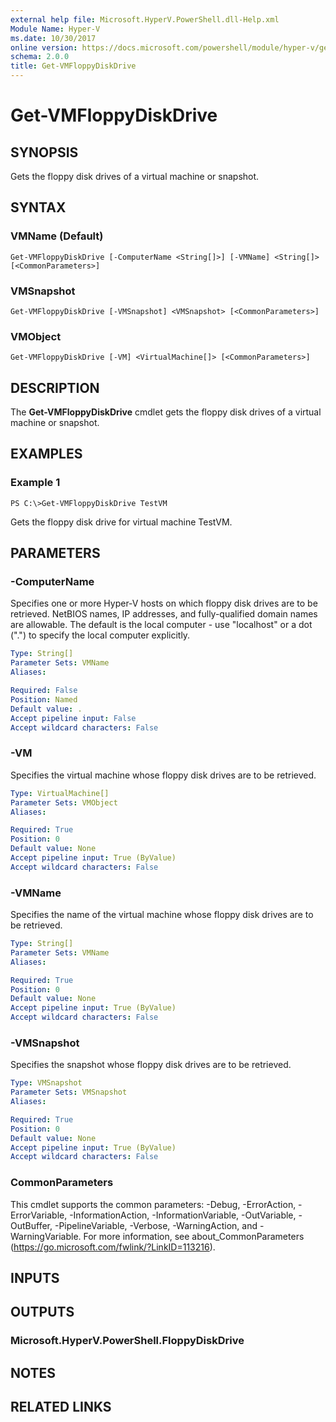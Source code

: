 ```yaml
---
external help file: Microsoft.HyperV.PowerShell.dll-Help.xml
Module Name: Hyper-V
ms.date: 10/30/2017
online version: https://docs.microsoft.com/powershell/module/hyper-v/get-vmfloppydiskdrive?view=windowsserver2012r2-ps&wt.mc_id=ps-gethelp
schema: 2.0.0
title: Get-VMFloppyDiskDrive
---
```


# Get-VMFloppyDiskDrive

## SYNOPSIS
Gets the floppy disk drives of a virtual machine or snapshot.

## SYNTAX

### VMName (Default)
```
Get-VMFloppyDiskDrive [-ComputerName <String[]>] [-VMName] <String[]> [<CommonParameters>]
```

### VMSnapshot
```
Get-VMFloppyDiskDrive [-VMSnapshot] <VMSnapshot> [<CommonParameters>]
```

### VMObject
```
Get-VMFloppyDiskDrive [-VM] <VirtualMachine[]> [<CommonParameters>]
```

## DESCRIPTION
The **Get-VMFloppyDiskDrive** cmdlet gets the floppy disk drives of a virtual machine or snapshot.

## EXAMPLES

### Example 1
```
PS C:\>Get-VMFloppyDiskDrive TestVM
```

Gets the floppy disk drive for virtual machine TestVM.

## PARAMETERS

### -ComputerName
Specifies one or more Hyper-V hosts on which floppy disk drives are to be retrieved.
NetBIOS names, IP addresses, and fully-qualified domain names are allowable.
The default is the local computer - use "localhost" or a dot (".") to specify the local computer explicitly.

```yaml
Type: String[]
Parameter Sets: VMName
Aliases: 

Required: False
Position: Named
Default value: .
Accept pipeline input: False
Accept wildcard characters: False
```

### -VM
Specifies the virtual machine whose floppy disk drives are to be retrieved.

```yaml
Type: VirtualMachine[]
Parameter Sets: VMObject
Aliases: 

Required: True
Position: 0
Default value: None
Accept pipeline input: True (ByValue)
Accept wildcard characters: False
```

### -VMName
Specifies the name of the virtual machine whose floppy disk drives are to be retrieved.

```yaml
Type: String[]
Parameter Sets: VMName
Aliases: 

Required: True
Position: 0
Default value: None
Accept pipeline input: True (ByValue)
Accept wildcard characters: False
```

### -VMSnapshot
Specifies the snapshot whose floppy disk drives are to be retrieved.

```yaml
Type: VMSnapshot
Parameter Sets: VMSnapshot
Aliases: 

Required: True
Position: 0
Default value: None
Accept pipeline input: True (ByValue)
Accept wildcard characters: False
```

### CommonParameters
This cmdlet supports the common parameters: -Debug, -ErrorAction, -ErrorVariable, -InformationAction, -InformationVariable, -OutVariable, -OutBuffer, -PipelineVariable, -Verbose, -WarningAction, and -WarningVariable. For more information, see about_CommonParameters (https://go.microsoft.com/fwlink/?LinkID=113216).

## INPUTS

## OUTPUTS

### Microsoft.HyperV.PowerShell.FloppyDiskDrive

## NOTES

## RELATED LINKS

